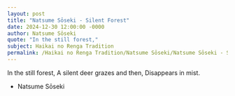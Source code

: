 ```yaml
---
layout: post
title: "Natsume Sōseki - Silent Forest"
date: 2024-12-30 12:00:00 -0000
author: Natsume Sōseki
quote: "In the still forest,"
subject: Haikai no Renga Tradition
permalink: /Haikai no Renga Tradition/Natsume Sōseki/Natsume Sōseki - Silent Forest
---
```


In the still forest,
A silent deer grazes and then,
Disappears in mist.

- Natsume Sōseki
